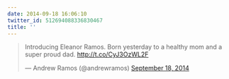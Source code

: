 ```yaml
---
date: 2014-09-18 16:06:10
twitter_id: 512694088336830467
title: ''
---
```


<blockquote class="twitter-tweet"><p lang="en" dir="ltr">Introducing Eleanor Ramos. Born yesterday to a healthy mom and a super proud dad. <a href="http://t.co/CyJ3OzWL2F">http://t.co/CyJ3OzWL2F</a></p>&mdash; Andrew Ramos (@andrewramos) <a href="https://twitter.com/andrewramos/status/512680148752035841?ref_src=twsrc%5Etfw">September 18, 2014</a></blockquote>
<script async src="https://platform.twitter.com/widgets.js" charset="utf-8"></script>
